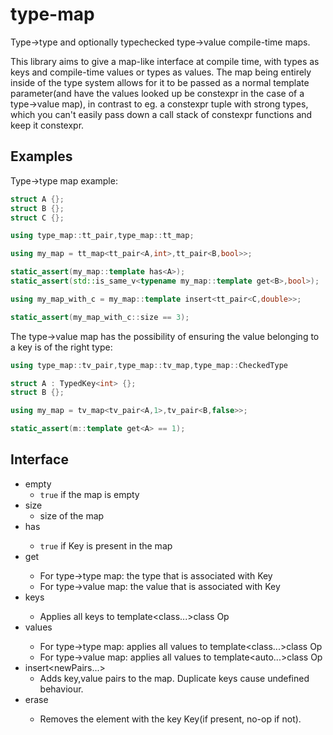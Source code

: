 # type-map
Type->type and optionally typechecked type->value compile-time maps.

This library aims to give a map-like interface at compile time, with types as keys and compile-time values or types as values.
The map being entirely inside of the type system allows for it to be passed as a normal template parameter(and have the values looked up be constexpr in the case of a type->value map), in contrast to eg. a constexpr tuple with strong types, which you can't easily pass down a call stack of constexpr functions and keep it constexpr.

## Examples
Type->type map example:
```cpp
struct A {};
struct B {};
struct C {};

using type_map::tt_pair,type_map::tt_map;

using my_map = tt_map<tt_pair<A,int>,tt_pair<B,bool>>;

static_assert(my_map::template has<A>);
static_assert(std::is_same_v<typename my_map::template get<B>,bool>);

using my_map_with_c = my_map::template insert<tt_pair<C,double>>;

static_assert(my_map_with_c::size == 3);
```

The type->value map has the possibility of ensuring the value belonging to a key is of the right type:
```cpp
using type_map::tv_pair,type_map::tv_map,type_map::CheckedType

struct A : TypedKey<int> {};
struct B {};

using my_map = tv_map<tv_pair<A,1>,tv_pair<B,false>>;

static_assert(m::template get<A> == 1);
```

## Interface

- empty
  - `true` if the map is empty
- size
  - size of the map
- has<Key>
  - `true` if Key is present in the map
- get<Key>
  - For type->type map:  the type that is associated with Key
  - For type->value map: the value that is associated with Key
- keys<Op>
  - Applies all keys to template<class...>class Op
- values<Op>
  - For type->type map:  applies all values to template<class...>class Op
  - For type->value map: applies all values to template<auto...>class Op
- insert<newPairs...>
  - Adds key,value pairs to the map. Duplicate keys cause undefined behaviour.
- erase<Key>
  - Removes the element with the key Key(if present, no-op if not).
